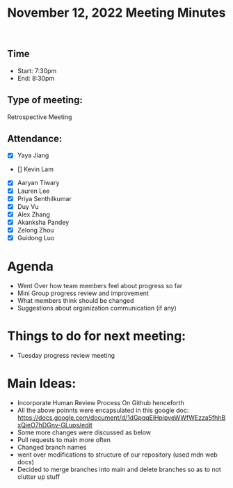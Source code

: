 <!-- Note taker: Aaryan Tiwary-->
<!-- Month Date, 2022-->

# November 12, 2022 Meeting Minutes

​

<!-- XX:XX AM/PM -->

## Time

- Start: 7:30pm
- End: 8:30pm
​
<!-- TA or team, etc.-->

## Type of meeting:

​Retrospective Meeting

<!-- [x] for present -->

## Attendance:

- [x] Yaya Jiang
- [] Kevin Lam
- [x] Aaryan Tiwary
- [x] Lauren Lee
- [x] Priya Senthilkumar
- [x] Duy Vu
- [x] Alex Zhang
- [x] Akanksha Pandey
- [x] Zelong Zhou
- [x] Guidong Luo
    ​
<!-- Topics for the meeting-->

# Agenda

- Went Over how team members feel about progress so far
- Mini Group progress review and improvement
- What members think should be changed
- Suggestions about organization communication (if any)
​
<!-- homework basically zzzz-->

# Things to do for next meeting:

- Tuesday progress review meeting
​
<!-- what was discussed for each topic-->

# Main Ideas:

- Incorporate Human Review Process On Github henceforth
- All the above poinnts were encapsulated in this google doc: https://docs.google.com/document/d/1dGpqqEiHpipveWWfWEzza5fhhBxQieO7hDGnv-GLups/edit
- Some more changes were discussed as below
- Pull requests to main more often
- Changed branch names
- went over modifications to structure of our repository (used mdn web docs)
- Decided to merge branches into main and delete branches so as to not clutter up stuff
